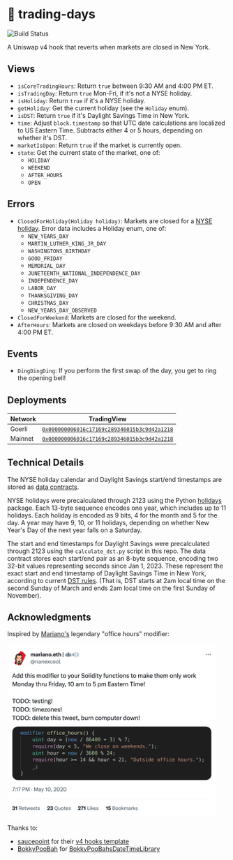 # 🗽 trading-days

![Build Status](https://github.com/horsefacts/trading-days/actions/workflows/.github/workflows/test.yml/badge.svg?branch=main)

A Uniswap v4 hook that reverts when markets are closed in New York.

## Views

- `isCoreTradingHours`: Return `true` between 9:30 AM and 4:00 PM ET.
- `isTradingDay`: Return `true` Mon-Fri, if it's not a NYSE holiday.
- `isHoliday`: Return `true` if it's a NYSE holiday.
- `getHoliday`: Get the current holiday (see the `Holiday` enum).
- `isDST`: Return `true` if it's Daylight Savings Time in New York.
- `time`: Adjust `block.timestamp` so that UTC date calculations are localized to US Eastern Time. Subtracts either 4 or 5 hours, depending on whether it's DST.
- `marketIsOpen`: Return `true` if the market is currently open.
- `state`: Get the current state of the market, one of:
  - `HOLIDAY`
  - `WEEKEND`
  - `AFTER_HOURS`
  - `OPEN`

## Errors

- `ClosedForHoliday(Holiday holiday)`: Markets are closed for a [NYSE holiday](https://www.nyse.com/markets/hours-calendars). Error data includes a Holiday enum, one of:
  - `NEW_YEARS_DAY`
  - `MARTIN_LUTHER_KING_JR_DAY`
  - `WASHINGTONS_BIRTHDAY`
  - `GOOD_FRIDAY`
  - `MEMORIAL_DAY`
  - `JUNETEENTH_NATIONAL_INDEPENDENCE_DAY`
  - `INDEPENDENCE_DAY`
  - `LABOR_DAY`
  - `THANKSGIVING_DAY`
  - `CHRISTMAS_DAY`
  - `NEW_YEARS_DAY_OBSERVED`
- `ClosedForWeekend`: Markets are closed for the weekend.
- `AfterHours`: Markets are closed on weekdays before 9:30 AM and after 4:00 PM ET.

## Events

- `DingDingDing`: If you perform the first swap of the day, you get to ring the opening bell!

## Deployments

| Network | TradingView                                                                                                                         |
| ------- | ----------------------------------------------------------------------------------------------------------------------------------- |
| Goerli  | [`0x000000006016c17169c289346015b3c9d42a1218`](https://goerli.etherscan.io/address/0x000000006016c17169c289346015b3c9d42a1218#code) |
| Mainnet | [`0x000000006016c17169c289346015b3c9d42a1218`](https://etherscan.io/address/0x000000006016c17169c289346015b3c9d42a1218#code)        |

## Technical Details

The NYSE holiday calendar and Daylight Savings start/end timestamps are stored as [data contracts](https://github.com/dragonfly-xyz/useful-solidity-patterns/tree/main/patterns/big-data-storage).

NYSE holidays were precalculated through 2123 using the Python [holidays](https://pypi.org/project/holidays/) package. Each 13-byte sequence encodes one year, which includes up to 11 holidays. Each holiday is encoded as 9 bits, 4 for the month and 5 for the day. A year may have 9, 10, or 11 holidays, depending on whether New Year's Day of the next year falls on a Saturday.

The start and end timestamps for Daylight Savings were precalculated through 2123 using the `calculate_dst.py` script in this repo. The data contract stores each start/end pair as an 8-byte sequence, encoding two 32-bit values representing seconds since Jan 1, 2023. These represent the exact start and end timestamp of Daylight Savings Time in New York, according to current [DST rules](https://www.nist.gov/pml/time-and-frequency-division/popular-links/daylight-saving-time-dst). (That is, DST starts at 2am local time on the second Sunday of March and ends 2am local time on the first Sunday of November).

## Acknowledgments

Inspired by [Mariano's](https://github.com/nanexcool) legendary "office hours" modifier:

<a href="https://twitter.com/nanexcool/status/1259623747339849729" target="_blank">
  <img src="./img/office_hours.png" width=480px />
</a>

Thanks to:
- [saucepoint](https://twitter.com/saucepoint) for their [v4 hooks template](https://github.com/saucepoint/v4-template)
- [BokkyPooBah](https://twitter.com/BokkyPooBah) for [BokkyPooBahsDateTimeLibrary](https://github.com/bokkypoobah/BokkyPooBahsDateTimeLibrary)

